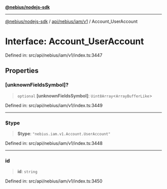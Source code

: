 [**@nebius/nodejs-sdk**](../../../../../README.md)

***

[@nebius/nodejs-sdk](../../../../../README.md) / [api/nebius/iam/v1](../README.md) / Account\_UserAccount

# Interface: Account\_UserAccount

Defined in: src/api/nebius/iam/v1/index.ts:3447

## Properties

### \[unknownFieldsSymbol\]?

> `optional` **\[unknownFieldsSymbol\]**: `Uint8Array`\<`ArrayBufferLike`\>

Defined in: src/api/nebius/iam/v1/index.ts:3449

***

### $type

> **$type**: `"nebius.iam.v1.Account.UserAccount"`

Defined in: src/api/nebius/iam/v1/index.ts:3448

***

### id

> **id**: `string`

Defined in: src/api/nebius/iam/v1/index.ts:3450
